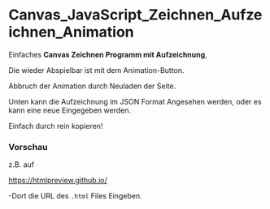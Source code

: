 # Canvas_JavaScript_Zeichnen_Aufzeichnen_Animation

Einfaches **Canvas Zeichnen Programm mit Aufzeichnung**,

Die wieder Abspielbar ist mit dem Animation-Button.

Abbruch der Animation durch Neuladen der Seite.


Unten kann die Aufzeichnung im JSON Format Angesehen werden, oder es kann eine neue Eingegeben werden.

Einfach durch rein kopieren!


### Vorschau

z.B. auf

https://htmlpreview.github.io/

-Dort die URL des `.html` Files Eingeben.
